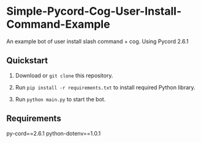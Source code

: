 # Simple-Pycord-Cog-User-Install-Command-Example
An example bot of user install slash command + cog. Using Pycord 2.6.1

Quickstart
-----------------
1. Download or `git clone` this repository.

2. Run `pip install -r requirements.txt` to install required Python library.

3. Run `python main.py` to start the bot.

Requirements
-----------------
py-cord==2.6.1
python-dotenv==1.0.1